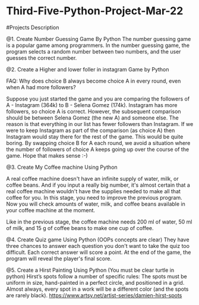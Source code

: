 # Third-Five-Python-Project-Mar-22
#Projects Description


@1. Create Number Guessing Game By Python
The number guessing game is a popular game among programmers. In the number guessing game, the program selects a random number between two numbers, and the user guesses the correct number.

@2. Create a Higher and lower foller in instagram Game by Python

FAQ: Why does choice B always become choice A in every round, even when A had more followers? 

Suppose you just started the game and you are comparing the followers of A - Instagram (364k) to B - Selena Gomez (174k). Instagram has more followers, so choice A is correct. However, the subsequent comparison should be between Selena Gomez (the new A) and someone else. The reason is that everything in our list has fewer followers than Instagram. If we were to keep Instagram as part of the comparison (as choice A) then Instagram would stay there for the rest of the game. This would be quite boring. By swapping choice B for A each round, we avoid a situation where the number of followers of choice A keeps going up over the course of the game. Hope that makes sense :-)


@3. Create My Coffee machine Using Python

A real coffee machine doesn't have an infinite supply of water, milk, or coffee beans. And if you input a really big number, it's almost certain that a real coffee machine wouldn't have the supplies needed to make all that coffee for you. In this stage, you need to improve the previous program. Now you will check amounts of water, milk, and coffee beans available in your coffee machine at the moment.

Like in the previous stage, the coffee machine needs 200 ml of water, 50 ml of milk, and 15 g of coffee beans to make one cup of coffee.

@4. Create Quiz game Using Python (OOPs concepts are clear)
They have three chances to answer each question you don't want to take the quiz too difficult. Each correct answer will score a point. At the end of the game, the program will reveal the player's final score.

@5. Create a Hirst Painting Using Python (You must be clear turtle in python)
Hirst’s spots follow a number of specific rules: The spots must be uniform in size, hand-painted in a perfect circle, and positioned in a grid. Almost always, every spot in a work will be a different color (and the spots are rarely black). 
https://www.artsy.net/artist-series/damien-hirst-spots
